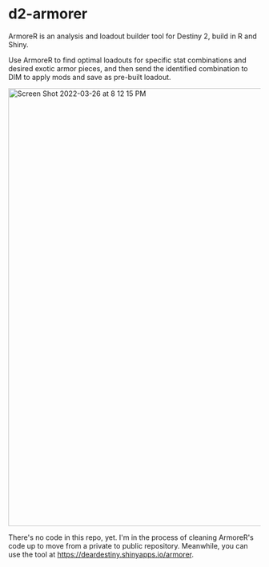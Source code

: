 # d2-armorer
ArmoreR is an analysis and loadout builder tool for Destiny 2, build in R and Shiny.

Use ArmoreR to find optimal loadouts for specific stat combinations and desired exotic armor pieces, and then send the identified combination to DIM to apply mods and save as pre-built loadout. 

<img width="876" alt="Screen Shot 2022-03-26 at 8 12 15 PM" src="https://user-images.githubusercontent.com/41365/162585344-185590f9-ee15-461a-8404-5d90444c6464.png">

There's no code in this repo, yet. I'm in the process of cleaning ArmoreR's code up to move from a private to public repository. Meanwhile, you can use the tool at https://deardestiny.shinyapps.io/armorer.
